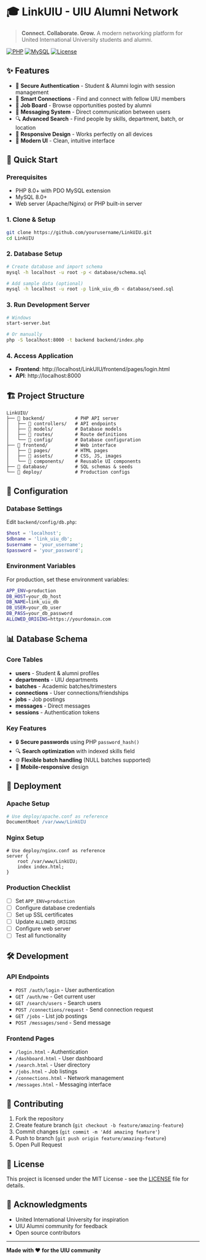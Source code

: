 # 🎓 LinkUIU - UIU Alumni Network

> **Connect. Collaborate. Grow.** A modern networking platform for United International University students and alumni.

[![PHP](https://img.shields.io/badge/PHP-8.0+-blue.svg)](https://php.net)
[![MySQL](https://img.shields.io/badge/MySQL-8.0+-orange.svg)](https://mysql.com)
[![License](https://img.shields.io/badge/License-MIT-green.svg)](LICENSE)

## ✨ Features

- 🔐 **Secure Authentication** - Student & Alumni login with session management
- 👥 **Smart Connections** - Find and connect with fellow UIU members
- 💼 **Job Board** - Browse opportunities posted by alumni
- 📧 **Messaging System** - Direct communication between users
- 🔍 **Advanced Search** - Find people by skills, department, batch, or location
- 📱 **Responsive Design** - Works perfectly on all devices
- 🎨 **Modern UI** - Clean, intuitive interface

## 🚀 Quick Start

### Prerequisites
- PHP 8.0+ with PDO MySQL extension
- MySQL 8.0+
- Web server (Apache/Nginx) or PHP built-in server

### 1. Clone & Setup
```bash
git clone https://github.com/yourusername/LinkUIU.git
cd LinkUIU
```

### 2. Database Setup
```bash
# Create database and import schema
mysql -h localhost -u root -p < database/schema.sql

# Add sample data (optional)
mysql -h localhost -u root -p link_uiu_db < database/seed.sql
```

### 3. Run Development Server
```bash
# Windows
start-server.bat

# Or manually
php -S localhost:8000 -t backend backend/index.php
```

### 4. Access Application
- **Frontend**: http://localhost/LinkUIU/frontend/pages/login.html
- **API**: http://localhost:8000

## 🏗️ Project Structure

```
LinkUIU/
├── 📁 backend/           # PHP API server
│   ├── 📁 controllers/   # API endpoints
│   ├── 📁 models/        # Database models
│   ├── 📁 routes/        # Route definitions
│   └── 📁 config/        # Database configuration
├── 📁 frontend/          # Web interface
│   ├── 📁 pages/         # HTML pages
│   ├── 📁 assets/        # CSS, JS, images
│   └── 📁 components/    # Reusable UI components
├── 📁 database/          # SQL schemas & seeds
└── 📁 deploy/            # Production configs
```

## 🔧 Configuration

### Database Settings
Edit `backend/config/db.php`:
```php
$host = 'localhost';
$dbname = 'link_uiu_db';
$username = 'your_username';
$password = 'your_password';
```

### Environment Variables
For production, set these environment variables:
```bash
APP_ENV=production
DB_HOST=your_db_host
DB_NAME=link_uiu_db
DB_USER=your_db_user
DB_PASS=your_db_password
ALLOWED_ORIGINS=https://yourdomain.com
```

## 📊 Database Schema

### Core Tables
- **users** - Student & alumni profiles
- **departments** - UIU departments
- **batches** - Academic batches/trimesters
- **connections** - User connections/friendships
- **jobs** - Job postings
- **messages** - Direct messages
- **sessions** - Authentication tokens

### Key Features
- 🔒 **Secure passwords** using PHP `password_hash()`
- 🔍 **Search optimization** with indexed skills field
- 🌐 **Flexible batch handling** (NULL batches supported)
- 📱 **Mobile-responsive** design

## 🚀 Deployment

### Apache Setup
```apache
# Use deploy/apache.conf as reference
DocumentRoot /var/www/LinkUIU
```

### Nginx Setup
```nginx
# Use deploy/nginx.conf as reference
server {
    root /var/www/LinkUIU;
    index index.html;
}
```

### Production Checklist
- [ ] Set `APP_ENV=production`
- [ ] Configure database credentials
- [ ] Set up SSL certificates
- [ ] Update `ALLOWED_ORIGINS`
- [ ] Configure web server
- [ ] Test all functionality

## 🛠️ Development

### API Endpoints
- `POST /auth/login` - User authentication
- `GET /auth/me` - Get current user
- `GET /search/users` - Search users
- `POST /connections/request` - Send connection request
- `GET /jobs` - List job postings
- `POST /messages/send` - Send message

### Frontend Pages
- `/login.html` - Authentication
- `/dashboard.html` - User dashboard
- `/search.html` - User directory
- `/jobs.html` - Job listings
- `/connections.html` - Network management
- `/messages.html` - Messaging interface

## 🤝 Contributing

1. Fork the repository
2. Create feature branch (`git checkout -b feature/amazing-feature`)
3. Commit changes (`git commit -m 'Add amazing feature'`)
4. Push to branch (`git push origin feature/amazing-feature`)
5. Open Pull Request

## 📝 License

This project is licensed under the MIT License - see the [LICENSE](LICENSE) file for details.

## 🙏 Acknowledgments

- United International University for inspiration
- UIU Alumni community for feedback
- Open source contributors

---

**Made with ❤️ for the UIU community**


